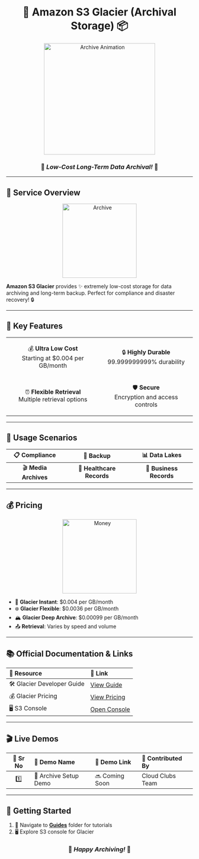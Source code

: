 <div align="center">

# 🧊 Amazon S3 Glacier (Archival Storage) 📦

<img src="https://media.giphy.com/media/3oKIPEqDGUULpEU0aQ/giphy.gif" width="300" alt="Archive Animation">

### 🌟 *Low-Cost Long-Term Data Archival!* 🌟

</div>

---

## 📖 Service Overview

<div align="center">
<img src="https://media.giphy.com/media/26tn33aiTi1jkl6H6/giphy.gif" width="200" alt="Archive">
</div>

**Amazon S3 Glacier** provides ✨ extremely low-cost storage for data archiving and long-term backup. Perfect for compliance and disaster recovery! 🔒

---

## 🎯 Key Features

<table>
<tr>
<td align="center" width="50%">

💰 **Ultra Low Cost**<br/>
Starting at $0.004 per GB/month

</td>
<td align="center" width="50%">

🔒 **Highly Durable**<br/>
99.999999999% durability

</td>
</tr>
<tr>
<td align="center" width="50%">

⏰ **Flexible Retrieval**<br/>
Multiple retrieval options

</td>
<td align="center" width="50%">

🛡️ **Secure**<br/>
Encryption and access controls

</td>
</tr>
</table>

---

## 🎪 Usage Scenarios

<div align="center">

| 📋 **Compliance** | 🔄 **Backup** | 📊 **Data Lakes** |
|:---:|:---:|:---:|
| 🎬 **Media Archives** | 🏥 **Healthcare Records** | 💼 **Business Records** |

</div>

---

## 💰 Pricing

<div align="center">
<img src="https://media.giphy.com/media/67ThRZlYBvibtdF9JH/giphy.gif" width="200" alt="Money">
</div>

- 🧊 **Glacier Instant**: $0.004 per GB/month
- ❄️ **Glacier Flexible**: $0.0036 per GB/month
- 🏔️ **Glacier Deep Archive**: $0.00099 per GB/month
- 📤 **Retrieval**: Varies by speed and volume

---

## 📚 Official Documentation & Links

<div align="center">

| 📖 **Resource** | 🔗 **Link** |
|:---|:---|
| 🛠️ Glacier Developer Guide | [View Guide](https://docs.aws.amazon.com/glacier/) |
| 💰 Glacier Pricing | [View Pricing](https://aws.amazon.com/glacier/pricing/) |
| 🖥️ S3 Console | [Open Console](https://console.aws.amazon.com/s3/) |

</div>

---

## 🎬 Live Demos

| 🔢 **Sr No** | 🎯 **Demo Name** | 🔗 **Demo Link** | 👥 **Contributed By** |
|:---:|:---|:---|:---|
| 1️⃣ | 🧊 Archive Setup Demo | 🔜 Coming Soon | Cloud Clubs Team |

---

## 🚀 Getting Started

1. 📁 Navigate to [**Guides**](./Guides/) folder for tutorials
2. 🖥️ Explore S3 console for Glacier

<div align="center">

### 🌟 *Happy Archiving!* 🌟

</div>